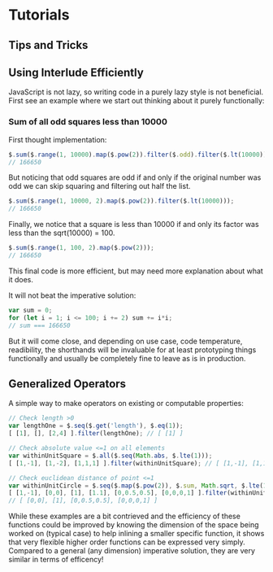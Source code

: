 # Tutorials

## Tips and Tricks
## Using Interlude Efficiently
JavaScript is not lazy, so writing code in a purely lazy style is not beneficial.
First see an example where we start out thinking about it purely functionally:

### Sum of all odd squares less than 10000
First thought implementation:

```javascript
$.sum($.range(1, 10000).map($.pow(2)).filter($.odd).filter($.lt(10000)));
// 166650
```

But noticing that odd squares are odd if and only if the original number was odd
we can skip squaring and filtering out half the list.

```javascript
$.sum($.range(1, 10000, 2).map($.pow(2)).filter($.lt(10000)));
// 166650
```

Finally, we notice that a square is less than 10000 if and only its factor
was less than the sqrt(10000) = 100.

```javascript
$.sum($.range(1, 100, 2).map($.pow(2)));
// 166650
```

This final code is more efficient, but may need more explanation about what it does.

It will not beat the imperative solution:

```javascript
var sum = 0;
for (let i = 1; i <= 100; i += 2) sum += i*i;
// sum === 166650
```

But it will come close, and depending on use case, code temperature, readibility, the shorthands will be invaluable for at least prototyping things functionally and usually be completely fine to leave as is in production.

## Generalized Operators
A simple way to make operators on existing or computable properties:

```javascript
// Check length >0
var lengthOne = $.seq($.get('length'), $.eq(1));
[ [1], [], [2,4] ].filter(lengthOne); // [ [1] ]

// Check absolute value <=1 on all elements
var withinUnitSquare = $.all($.seq(Math.abs, $.lte(1)));
[ [1,-1], [1,-2], [1,1,1] ].filter(withinUnitSquare); // [ [1,-1], [1,1,1] ]

// Check euclidean distance of point <=1
var withinUnitCircle = $.seq($.map($.pow(2)), $.sum, Math.sqrt, $.lte(1));
[ [1,-1], [0,0], [1], [1.1], [0,0.5,0.5], [0,0,0,1] ].filter(withinUnitCircle);
// [ [0,0], [1], [0,0.5,0.5], [0,0,0,1] ]
```

While these examples are a bit contrieved and the efficiency of these functions could be improved by knowing the dimension of the space being worked on (typical case) to help inlining a smaller specific function, it shows that very flexible higher order functions can be expressed very simply. Compared to a general (any dimension) imperative solution, they are very similar in terms of efficency!
